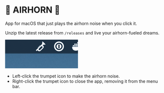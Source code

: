 # 🎺 AIRHORN 🎺

App for macOS that just plays the airhorn noise when you click it.

Unzip the latest release from `/releases` and live your airhorn-fueled dreams.

![Screenshot](docs/screenshot_1.png)

- Left-click the trumpet icon to make the airhorn noise.
- Right-click the trumpet icon to close the app, removing it from the menu bar.
